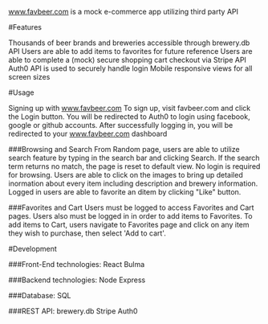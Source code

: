 

www.favbeer.com is a mock e-commerce app utilizing third party API

#Features

Thousands of beer brands and breweries accessible through brewery.db API
Users are able to add items to favorites for future reference 
Users are able to complete a (mock) secure shopping cart checkout via Stripe API 
Auth0 API is used to securely handle login
Mobile responsive views for all screen sizes

#Usage

Signing up with www.favbeer.com
To sign up, visit favbeer.com and click the Login button. You will be redirected to Auth0 to login using facebook, google or github accounts. After successfully logging in, you will be redirected to your www.favbeer.com dashboard

###Browsing and Search
From Random page, users are able to utilize search feature by typing in the search bar and clicking Search. If the search term returns no match, the page is reset to default view. No login is required for browsing. 
Users are able to click on the images to bring up detailed inormation about every item including description and brewery information. Logged in users are able to favorite an ditem by clicking "Like" button. 

###Favorites and Cart
Users must be logged to access Favorites and Cart pages. Users also must be logged in in order to add items to Favorites. To add items to Cart, users navigate to  Favorites page and click on any item they wish to purchase, then select 'Add to cart'. 



#Development

###Front-End technologies:
React
Bulma 

###Backend technologies: 
Node
Express

###Database:
SQL

###REST API:
brewery.db
Stripe
Auth0

